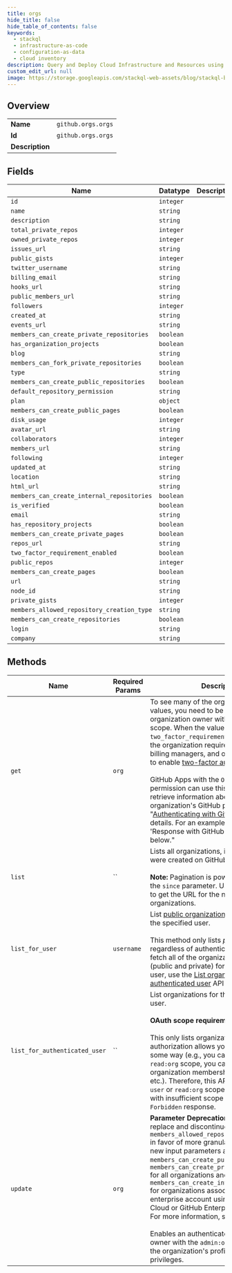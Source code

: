 ```yaml
---
title: orgs
hide_title: false
hide_table_of_contents: false
keywords:
  - stackql
  - infrastructure-as-code
  - configuration-as-data
  - cloud inventory
description: Query and Deploy Cloud Infrastructure and Resources using SQL
custom_edit_url: null
image: https://storage.googleapis.com/stackql-web-assets/blog/stackql-blog-post-featured-image.png
---
```

  
    

## Overview
<table><tbody>
<tr><td><b>Name</b></td><td><code>github.orgs.orgs</code></td></tr>
<tr><td><b>Id</b></td><td><code>github.orgs.orgs</code></td></tr>
<tr><td><b>Description</b></td><td></td></tr>
</tbody></table>

## Fields
| Name | Datatype | Description |
| ---- | -------- | ----------- |
| `id` | `integer` |  |
| `name` | `string` |  |
| `description` | `string` |  |
| `total_private_repos` | `integer` |  |
| `owned_private_repos` | `integer` |  |
| `issues_url` | `string` |  |
| `public_gists` | `integer` |  |
| `twitter_username` | `string` |  |
| `billing_email` | `string` |  |
| `hooks_url` | `string` |  |
| `public_members_url` | `string` |  |
| `followers` | `integer` |  |
| `created_at` | `string` |  |
| `events_url` | `string` |  |
| `members_can_create_private_repositories` | `boolean` |  |
| `has_organization_projects` | `boolean` |  |
| `blog` | `string` |  |
| `members_can_fork_private_repositories` | `boolean` |  |
| `type` | `string` |  |
| `members_can_create_public_repositories` | `boolean` |  |
| `default_repository_permission` | `string` |  |
| `plan` | `object` |  |
| `members_can_create_public_pages` | `boolean` |  |
| `disk_usage` | `integer` |  |
| `avatar_url` | `string` |  |
| `collaborators` | `integer` |  |
| `members_url` | `string` |  |
| `following` | `integer` |  |
| `updated_at` | `string` |  |
| `location` | `string` |  |
| `html_url` | `string` |  |
| `members_can_create_internal_repositories` | `boolean` |  |
| `is_verified` | `boolean` |  |
| `email` | `string` |  |
| `has_repository_projects` | `boolean` |  |
| `members_can_create_private_pages` | `boolean` |  |
| `repos_url` | `string` |  |
| `two_factor_requirement_enabled` | `boolean` |  |
| `public_repos` | `integer` |  |
| `members_can_create_pages` | `boolean` |  |
| `url` | `string` |  |
| `node_id` | `string` |  |
| `private_gists` | `integer` |  |
| `members_allowed_repository_creation_type` | `string` |  |
| `members_can_create_repositories` | `boolean` |  |
| `login` | `string` |  |
| `company` | `string` |  |
## Methods
| Name | Required Params | Description | Accessible by |
| ---- | --------------- | ----------- | ------------- |
| `get` | `org` | To see many of the organization response values, you need to be an authenticated organization owner with the `admin:org` scope. When the value of `two_factor_requirement_enabled` is `true`, the organization requires all members, billing managers, and outside collaborators to enable [two-factor authentication](https://docs.github.com/articles/securing-your-account-with-two-factor-authentication-2fa/).<br /><br />GitHub Apps with the `Organization plan` permission can use this endpoint to retrieve information about an organization's GitHub plan. See "[Authenticating with GitHub Apps](https://docs.github.com/apps/building-github-apps/authenticating-with-github-apps/)" for details. For an example response, see 'Response with GitHub plan information' below." | SELECT |
| `list` | `` | Lists all organizations, in the order that they were created on GitHub.<br /><br />**Note:** Pagination is powered exclusively by the `since` parameter. Use the [Link header](https://docs.github.com/rest/overview/resources-in-the-rest-api#link-header) to get the URL for the next page of organizations. | SELECT |
| `list_for_user` | `username` | List [public organization memberships](https://docs.github.com/articles/publicizing-or-concealing-organization-membership) for the specified user.<br /><br />This method only lists _public_ memberships, regardless of authentication. If you need to fetch all of the organization memberships (public and private) for the authenticated user, use the [List organizations for the authenticated user](https://docs.github.com/rest/reference/orgs#list-organizations-for-the-authenticated-user) API instead. | SELECT |
| `list_for_authenticated_user` | `` | List organizations for the authenticated user.<br /><br />**OAuth scope requirements**<br /><br />This only lists organizations that your authorization allows you to operate on in some way (e.g., you can list teams with `read:org` scope, you can publicize your organization membership with `user` scope, etc.). Therefore, this API requires at least `user` or `read:org` scope. OAuth requests with insufficient scope receive a `403 Forbidden` response. | EXEC |
| `update` | `org` | **Parameter Deprecation Notice:** GitHub will replace and discontinue `members_allowed_repository_creation_type` in favor of more granular permissions. The new input parameters are `members_can_create_public_repositories`, `members_can_create_private_repositories` for all organizations and `members_can_create_internal_repositories` for organizations associated with an enterprise account using GitHub Enterprise Cloud or GitHub Enterprise Server 2.20+. For more information, see the [blog post](https://developer.github.com/changes/2019-12-03-internal-visibility-changes).<br /><br />Enables an authenticated organization owner with the `admin:org` scope to update the organization's profile and member privileges. | EXEC |
